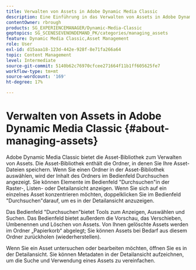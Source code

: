 ```yaml
---
title: Verwalten von Assets in Adobe Dynamic Media Classic
description: Eine Einführung in das Verwalten von Assets in Adobe Dynamic Media Classic
contentOwner: rbrough
products: SG_EXPERIENCEMANAGER/Dynamic-Media-Classic
geptopics: SG_SCENESEVENONDEMAND_PK/categories/managing_assets
feature: Dynamic Media Classic,Asset Management
role: User
exl-id: d15aaa18-123d-442e-928f-8e71fa266a64
topic: Content Management
level: Intermediate
source-git-commit: 5140b62c76970cfcee271664f11b1ff605625fe7
workflow-type: tm+mt
source-wordcount: '169'
ht-degree: 17%

---
```


# Verwalten von Assets in Adobe Dynamic Media Classic {#about-managing-assets}

Adobe Dynamic Media Classic bietet die Asset-Bibliothek zum Verwalten von Assets. Die Asset-Bibliothek enthält die Ordner, in denen Sie Ihre Asset-Dateien speichern. Wenn Sie einen Ordner in der Asset-Bibliothek auswählen, wird der Inhalt des Ordners im Bedienfeld Durchsuchen angezeigt. Sie können Elemente im Bedienfeld &quot;Durchsuchen&quot;in der Raster-, Listen- oder Detailansicht anzeigen. Wenn Sie sich auf ein einzelnes Asset konzentrieren möchten, doppelklicken Sie im Bedienfeld &quot;Durchsuchen&quot;darauf, um es in der Detailansicht anzuzeigen.

Das Bedienfeld &quot;Durchsuchen&quot;bietet Tools zum Anzeigen, Auswählen und Suchen. Das Bedienfeld bietet außerdem die Vorschau, das Verschieben, Umbenennen und Löschen von Assets. Von Ihnen gelöschte Assets werden im Ordner „Papierkorb“ abgelegt; Sie können Assets bei Bedarf aus diesem Ordner zurückholen (wiederherstellen).

Wenn Sie ein Asset untersuchen oder bearbeiten möchten, öffnen Sie es in der Detailansicht. Sie können Metadaten in der Detailansicht aufzeichnen, um die Suche und Verwendung eines Assets zu vereinfachen.
